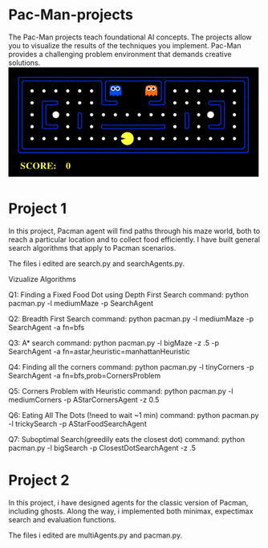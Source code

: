 # Pac-Man-projects
The Pac-Man projects teach foundational AI concepts. The projects allow you to visualize the results of the techniques you implement. Pac-Man provides a challenging problem environment that demands creative solutions.
![Alt text](pacman_game.gif)

# Project 1
In this project, Pacman agent will find paths through his maze world, both to reach a particular location and to collect food efficiently.
I have built general search algorithms that apply to Pacman scenarios.


The files i edited are search.py and searchAgents.py.

Vizualize Algorithms

Q1: Finding a Fixed Food Dot using Depth First Search
    command: python pacman.py -l mediumMaze -p SearchAgent
    
Q2: Breadth First Search
    command: python pacman.py -l mediumMaze -p SearchAgent -a fn=bfs
    
Q3: A* search
    command: python pacman.py -l bigMaze -z .5 -p SearchAgent -a fn=astar,heuristic=manhattanHeuristic
    
Q4: Finding all the corners
    command: python pacman.py -l tinyCorners -p SearchAgent -a fn=bfs,prob=CornersProblem
    
Q5: Corners Problem with Heuristic
    command: python pacman.py -l mediumCorners -p AStarCornersAgent -z 0.5
    
Q6: Eating All The Dots (!need to wait ~1 min)
    command: python pacman.py -l trickySearch -p AStarFoodSearchAgent
    
Q7: Suboptimal Search(greedily eats the closest dot)
    command: python pacman.py -l bigSearch -p ClosestDotSearchAgent -z .5

# Project 2
In this project, i have designed agents for the classic version of Pacman, including ghosts.
Along the way, i implemented both minimax, expectimax search and evaluation functions.


The files i edited are multiAgents.py and pacman.py.
